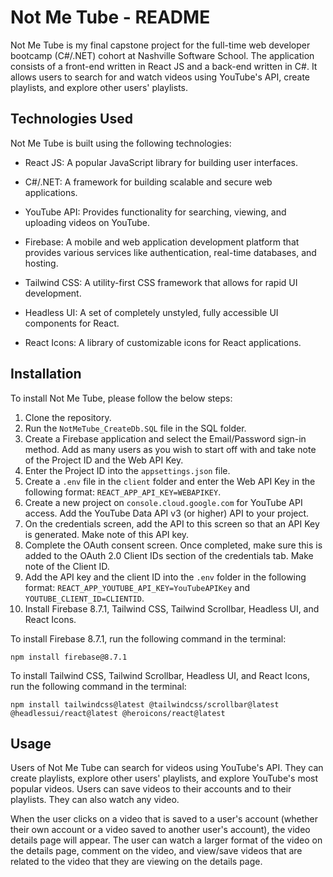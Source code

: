 # Not Me Tube - README

Not Me Tube is my final capstone project for the full-time web developer bootcamp (C#/.NET) cohort at Nashville Software School. The application consists of a front-end written in React JS and a back-end written in C#. It allows users to search for and watch videos using YouTube's API, create playlists, and explore other users' playlists.

## Technologies Used

Not Me Tube is built using the following technologies:

- React JS: A popular JavaScript library for building user interfaces.

- C#/.NET: A framework for building scalable and secure web applications.

- YouTube API: Provides functionality for searching, viewing, and uploading videos on YouTube.

- Firebase: A mobile and web application development platform that provides various services like authentication, real-time databases, and hosting.

- Tailwind CSS: A utility-first CSS framework that allows for rapid UI development.

- Headless UI: A set of completely unstyled, fully accessible UI components for React.

- React Icons: A library of customizable icons for React applications.

## Installation

To install Not Me Tube, please follow the below steps:

1. Clone the repository.
2. Run the `NotMeTube_CreateDb.SQL` file in the SQL folder.
3. Create a Firebase application and select the Email/Password sign-in method. Add as many users as you wish to start off with and take note of the Project ID and the Web API Key.
4. Enter the Project ID into the `appsettings.json` file.
5. Create a `.env` file in the `client` folder and enter the Web API Key in the following format: `REACT_APP_API_KEY=WEBAPIKEY`.
6. Create a new project on `console.cloud.google.com` for YouTube API access. Add the YouTube Data API v3 (or higher) API to your project.
7. On the credentials screen, add the API to this screen so that an API Key is generated. Make note of this API key.
8. Complete the OAuth consent screen. Once completed, make sure this is added to the OAuth 2.0 Client IDs section of the credentials tab. Make note of the Client ID.
9. Add the API key and the client ID into the `.env` folder in the following format: `REACT_APP_YOUTUBE_API_KEY=YouTubeAPIKey` and `YOUTUBE_CLIENT_ID=CLIENTID`.
10. Install Firebase 8.7.1, Tailwind CSS, Tailwind Scrollbar, Headless UI, and React Icons.

To install Firebase 8.7.1, run the following command in the terminal:
```
npm install firebase@8.7.1
```

To install Tailwind CSS, Tailwind Scrollbar, Headless UI, and React Icons, run the following command in the terminal:
```
npm install tailwindcss@latest @tailwindcss/scrollbar@latest @headlessui/react@latest @heroicons/react@latest
```

## Usage

Users of Not Me Tube can search for videos using YouTube's API. They can create playlists, explore other users' playlists, and explore YouTube's most popular videos. Users can save videos to their accounts and to their playlists. They can also watch any video.

When the user clicks on a video that is saved to a user's account (whether their own account or a video saved to another user's account), the video details page will appear. The user can watch a larger format of the video on the details page, comment on the video, and view/save videos that are related to the video that they are viewing on the details page.
